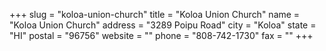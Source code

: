 +++
slug = "koloa-union-church"
title = "Koloa Union Church"
name = "Koloa Union Church"
address = "3289 Poipu Road"
city = "Koloa"
state = "HI"
postal = "96756"
website = ""
phone = "808-742-1730"
fax = ""
+++
